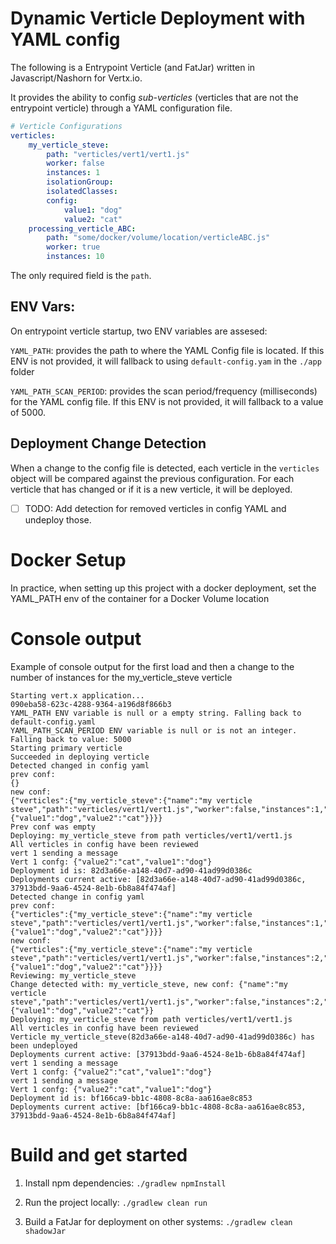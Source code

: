 # Dynamic Verticle Deployment with YAML config

The following is a Entrypoint Verticle (and FatJar) written in Javascript/Nashorn for Vertx.io.

It provides the ability to config *sub-verticles* (verticles that are not the entrypoint verticle) through a YAML configuration file.

```yaml
# Verticle Configurations
verticles:
    my_verticle_steve:
        path: "verticles/vert1/vert1.js"
        worker: false
        instances: 1
        isolationGroup:
        isolatedClasses:
        config:
            value1: "dog"
            value2: "cat"
    processing_verticle_ABC:
        path: "some/docker/volume/location/verticleABC.js"
        worker: true
        instances: 10
```

The only required field is the `path`.

## ENV Vars:

On entrypoint verticle startup, two ENV variables are assesed:

`YAML_PATH`: provides the path to where the YAML Config file is located.  If this ENV is not provided, it will fallback to using `default-config.yam` in the `./app` folder

`YAML_PATH_SCAN_PERIOD`: provides the scan period/frequency (milliseconds) for the YAML config file.  If this ENV is not provided, it will fallback to a value of 5000.

## Deployment Change Detection

When a change to the config file is detected, each verticle in the `verticles` object will be compared against the previous configuration.  For each verticle that has changed or if it is a new verticle, it will be deployed.

- [ ] TODO: Add detection for removed verticles in config YAML and undeploy those.


# Docker Setup

In practice, when setting up this project with a docker deployment, set the YAML_PATH env of the container for a Docker Volume location

# Console output

Example of console output for the first load and then a change to the number of instances for the my_verticle_steve verticle

```console
Starting vert.x application...
090eba58-623c-4288-9364-a196d8f866b3
YAML_PATH ENV variable is null or a empty string. Falling back to default-config.yaml
YAML_PATH_SCAN_PERIOD ENV variable is null or is not an integer. Falling back to value: 5000
Starting primary verticle
Succeeded in deploying verticle
Detected changed in config yaml
prev conf:
{}
new conf:
{"verticles":{"my_verticle_steve":{"name":"my verticle steve","path":"verticles/vert1/vert1.js","worker":false,"instances":1,"isolationGroup":null,"isolatedClasses":null,"config":{"value1":"dog","value2":"cat"}}}}
Prev conf was empty
Deploying: my_verticle_steve from path verticles/vert1/vert1.js
All verticles in config have been reviewed
vert 1 sending a message
Vert 1 confg: {"value2":"cat","value1":"dog"}
Deployment id is: 82d3a66e-a148-40d7-ad90-41ad99d0386c
Deployments current active: [82d3a66e-a148-40d7-ad90-41ad99d0386c, 37913bdd-9aa6-4524-8e1b-6b8a84f474af]
Detected change in config yaml
prev conf:
{"verticles":{"my_verticle_steve":{"name":"my verticle steve","path":"verticles/vert1/vert1.js","worker":false,"instances":1,"isolationGroup":null,"isolatedClasses":null,"config":{"value1":"dog","value2":"cat"}}}}
new conf:
{"verticles":{"my_verticle_steve":{"name":"my verticle steve","path":"verticles/vert1/vert1.js","worker":false,"instances":2,"isolationGroup":null,"isolatedClasses":null,"config":{"value1":"dog","value2":"cat"}}}}
Reviewing: my_verticle_steve
Change detected with: my_verticle_steve, new conf: {"name":"my verticle steve","path":"verticles/vert1/vert1.js","worker":false,"instances":2,"isolationGroup":null,"isolatedClasses":null,"config":{"value1":"dog","value2":"cat"}}
Deploying: my_verticle_steve from path verticles/vert1/vert1.js
All verticles in config have been reviewed
Verticle my_verticle_steve(82d3a66e-a148-40d7-ad90-41ad99d0386c) has been undeployed
Deployments current active: [37913bdd-9aa6-4524-8e1b-6b8a84f474af]
vert 1 sending a message
Vert 1 confg: {"value2":"cat","value1":"dog"}
vert 1 sending a message
Vert 1 confg: {"value2":"cat","value1":"dog"}
Deployment id is: bf166ca9-bb1c-4808-8c8a-aa616ae8c853
Deployments current active: [bf166ca9-bb1c-4808-8c8a-aa616ae8c853, 37913bdd-9aa6-4524-8e1b-6b8a84f474af]
```


# Build and get started

1. Install npm dependencies: `./gradlew npmInstall`

2. Run the project locally: `./gradlew clean run`

3. Build a FatJar for deployment on other systems: `./gradlew clean shadowJar`